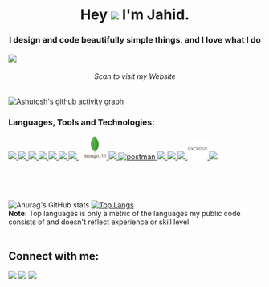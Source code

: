 <h1 align="center">Hey <img src="https://raw.githubusercontent.com/MartinHeinz/MartinHeinz/master/wave.gif" width="30px"> I'm Jahid.</h1>
<h3 align="center">I design and code beautifully simple things, and I love what I do</h3>
<img align="center" src="https://i.ibb.co/87XPyRm/1619954523145.jpg"/>
<h6 align="center">Scan to visit my Website</h6>






[![Ashutosh's github activity graph](https://activity-graph.herokuapp.com/graph?username=zahidapu&theme=github)](https://github.com/ashutosh00710/github-readme-activity-graph)


### Languages, Tools and Technologies:

<p align="left"> 
    <a href="https://reactjs.org/" target="_blank"> <img src="https://img.icons8.com/color/48/000000/react-native.png"/> </a>
    <a href="https://developer.mozilla.org/en-US/docs/Web/JavaScript" target="_blank"> <img src="https://img.icons8.com/color/48/000000/javascript.png"/> </a> 
    <a href="https://www.w3.org/html/" target="_blank"> <img src="https://img.icons8.com/color/48/000000/html-5.png"/> </a> 
    <a href="https://www.w3schools.com/css/" target="_blank"> <img src="https://img.icons8.com/color/48/000000/css3.png"/> </a> 
    <a href="https://getbootstrap.com" target="_blank"> <img src="https://img.icons8.com/color/48/000000/bootstrap.png"/> </a>
    <a href="https://material-ui.com/" target="_blank"> <img src="https://img.icons8.com/color/48/000000/material-ui.png"/> </a>  
    <a style="padding-right:8px;" href="https://nodejs.org" target="_blank"> <img src="https://img.icons8.com/color/48/000000/nodejs.png"/> </a> 
    <a href="https://www.mongodb.com/" target="_blank"> <img src="https://raw.githubusercontent.com/devicons/devicon/master/icons/mongodb/mongodb-original-wordmark.svg" alt="mongodb" width="48" height="48"/> </a> 
    <a href="https://firebase.google.com/" target="_blank"> <img src="https://img.icons8.com/color/48/000000/firebase.png"/> </a> 
    <a href="https://postman.com" target="_blank"> <img src="https://www.vectorlogo.zone/logos/getpostman/getpostman-icon.svg" alt="postman" width="45" height="45"/> </a>   
    <a href="https://git-scm.com/" target="_blank"> <img src="https://img.icons8.com/color/48/000000/git.png"/> </a> 
    <a href="https://redux.js.org" target="_blank"> <img src="https://img.icons8.com/color/48/000000/redux.png"/> </a>
    <a href="https://www.geeksforgeeks.org/c-language-set-1-introduction/" target="_blank"> <img src="https://img.icons8.com/color/48/000000/c-programming.png"/> </a>
    <a href="https://expressjs.com" target="_blank"> <img src="https://raw.githubusercontent.com/devicons/devicon/master/icons/express/express-original-wordmark.svg" alt="express" width="40" height="40"/> </a>
    <a href="https://www.heroku.com/" target="_blank"> <img src="https://img.icons8.com/color/48/000000/heroku.png"/> </a>
</p>

<br/>
<br/>
<br/>
      
   ![Anurag's GitHub stats](https://github-readme-stats.vercel.app/api?username=zahidapu&show_icons=true&theme=react)
   [![Top Langs](https://github-readme-stats.vercel.app/api/top-langs/?username=anuraghazra&layout=compact&theme=react)](https://github.com/anuraghazra/github-readme-stats)
  <br/>
  <b>Note:</b> Top languages is only a metric of the languages my public code consists of and doesn't reflect experience or skill level.
<br/>
<br/>

## Connect with me:
<p align="left">

<a href = "https://www.linkedin.com/in/jahidapu"><img src="https://img.icons8.com/fluent/48/000000/linkedin.png"/></a>
<a href = "https://www.facebook.com/zahidapu.a"><img src="https://img.icons8.com/color/48/000000/facebook-new.png"/></a>
<a href = "https://www.instagram.com/jahidapu"><img src="https://img.icons8.com/fluent/48/000000/instagram-new.png"/></a>
</p>
